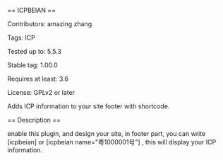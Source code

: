 == ICPBEIAN ==

Contributors: amazing zhang

Tags: ICP

Tested up to: 5.5.3

Stable tag: 1.00.0

Requires at least: 3.6

License: GPLv2 or later

Adds ICP information to your site footer with shortcode.

== Description ==

enable this plugin, and design your site, in footer part, you can write [icpbeian] or [icpbeian name="粤1000001号"] , this will display your ICP information.
